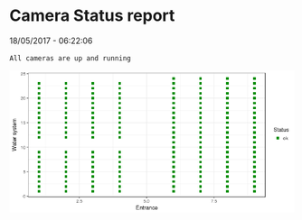 Camera Status report
================
18/05/2017 - 06:22:06

    All cameras are up and running

![](camreport_files/figure-markdown_github/unnamed-chunk-2-1.png)
